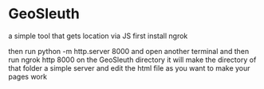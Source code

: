# GeoSleuth
a simple tool that gets location via JS 
first install ngrok 

then run 
python -m http.server 8000
and open another terminal and then run 
ngrok http 8000 on the GeoSleuth directory it will make the directory of that folder a simple server 
and edit the html file as you want to make your pages work 
